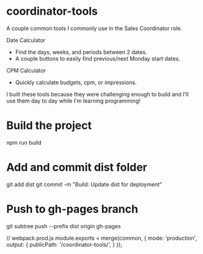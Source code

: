 # coordinator-tools
A couple common tools I commonly use in the Sales Coordinator role.

Date Calculator
- Find the days, weeks, and periods between 2 dates.
- A couple buttons to easily find previous/next Monday start dates.

CPM Calculator
- Quickly calculate budgets, cpm, or impressions.

I built these tools because they were challenging enough to build and I'll use
them day to day while I'm learning programming!

# Build the project
npm run build

# Add and commit dist folder
git add dist
git commit -m "Build: Update dist for deployment"

# Push to gh-pages branch
git subtree push --prefix dist origin gh-pages

// webpack.prod.js
module.exports = merge(common, {
  mode: 'production',
  output: {
    publicPath: '/coordinator-tools/',
  }
});